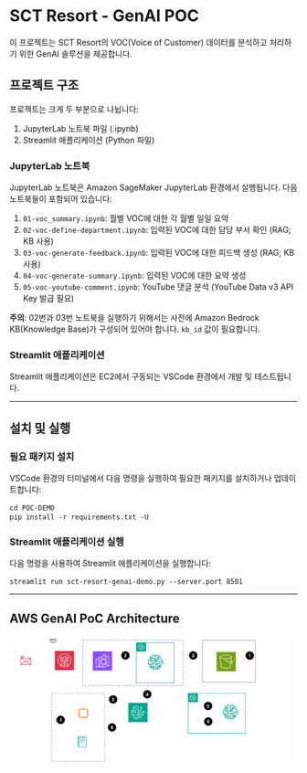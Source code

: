 # SCT Resort - GenAI POC

이 프로젝트는 SCT Resort의 VOC(Voice of Customer) 데이터를 분석하고 처리하기 위한 GenAI 솔루션을 제공합니다.

## 프로젝트 구조

프로젝트는 크게 두 부분으로 나뉩니다:
1. JupyterLab 노트북 파일 (.ipynb)
2. Streamlit 애플리케이션 (Python 파일)

### JupyterLab 노트북

JupyterLab 노트북은 Amazon SageMaker JupyterLab 환경에서 실행됩니다. 다음 노트북들이 포함되어 있습니다:

1. `01-voc_summary.ipynb`: 월별 VOC에 대한 각 월별 일일 요약
2. `02-voc-define-department.ipynb`: 입력된 VOC에 대한 담당 부서 확인 (RAG; KB 사용)
3. `03-voc-generate-feedback.ipynb`: 입력된 VOC에 대한 피드백 생성 (RAG; KB 사용)
4. `04-voc-generate-summary.ipynb`: 입력된 VOC에 대한 요약 생성
5. `05-voc-youtube-comment.ipynb`: YouTube 댓글 분석 (YouTube Data v3 API Key 발급 필요)
   
**주의**: 02번과 03번 노트북을 실행하기 위해서는 사전에 Amazon Bedrock KB(Knowledge Base)가 구성되어 있어야 합니다. `kb_id` 값이 필요합니다.

### Streamlit 애플리케이션

Streamlit 애플리케이션은 EC2에서 구동되는 VSCode 환경에서 개발 및 테스트됩니다.

---

## 설치 및 실행

### 필요 패키지 설치

VSCode 환경의 터미널에서 다음 명령을 실행하여 필요한 패키지를 설치하거나 업데이트합니다:

```
cd POC-DEMO
pip install -r requirements.txt -U

```


### Streamlit 애플리케이션 실행

다음 명령을 사용하여 Streamlit 애플리케이션을 실행합니다:

```
streamlit run sct-resort-genai-demo.py --server.port 8501

```


---

## AWS GenAI PoC Architecture

![poc-architecture](./poc-architecture.png)

